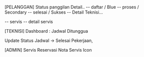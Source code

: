 [PELANGGAN]
Status panggilan Detail..
-- daftar / Blue
-- proses /  Secondary
-- selesai / Sukses
-- Detail Teknisi... 

-- servis
-- detail servis

[TEKNISI]
Dashboard : Jadwal Ditunggua

Update Status Jadwal -> Selesai
Pekerjaan,

[ADMIN]
Servis
Reservasi
Nota Servis
Icon